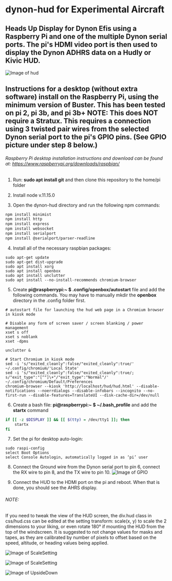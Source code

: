 # dynon-hud for Experimental Aircraft

## Heads Up Display for Dynon Efis using a Raspberry Pi and one of the multiple Dynon serial ports. The pi's HDMI video port is then used to display the Dynon ADHRS data on a Hudly or Kivic HUD. 

![Image of hud](https://github.com/N129BZ/dynon-hud/blob/master/docs/hud_in_bank.png)
## Instructions for a desktop (without extra software) install on the Raspberry Pi, using the minimum version of Buster. This has been tested on pi 2, pi 3b, and pi 3b+ NOTE: This does NOT require a Stratux. This requires a connection using 3 twisted pair wires from the selected Dynon serial port to the pi's GPIO pins.  (See GPIO picture under step 8 below.)

###### Raspberry Pi desktop installation instructions and download can be found at: https://www.raspberrypi.org/downloads/raspbian/

1. Run: **sudo apt install git** and then clone this repository to the home/pi folder

2. Install node v.11.15.0

3. Open the dynon-hud directory and run the following npm commands:
```bash
npm install minimist
npm install http
npm install express
npm install websocket
npm install serialport
npm install @serialport/parser-readline
```

4. Install all of the necessary raspbian packages:
```
sudo apt-get update       
sudo apt-get dist-upgrade
sudo apt install xorg
sudo apt install openbox
sudo apt install unclutter
sudo apt install --no-install-recommends chromium-browser
```

5. Create **pi@raspberrypi:~ $ .config/openbox/autostart** file and add the following commands. You may have to manually mkdir the **openbox** directory in the .config folder first.
```
# autostart file for launching the hud web page in a Chromium browser in kiosk mode

# Disable any form of screen saver / screen blanking / power management
xset s off
xset s noblank
xset -dpms

unclutter &

# Start Chromium in kiosk mode
sed -i 's/"exited_cleanly":false/"exited_cleanly":true/' ~/.config/chromium/'Local State'
sed -i 's/"exited_cleanly":false/"exited_cleanly":true/; s/"exit_type":"[^"]\+"/"exit_type":"Normal"/' ~/.config/chromium/Default/Preferences
chromium-browser --kiosk 'http://localhost/hud/hud.html' --disable-notifications --noerrdialogs --disable-infobars --incognito --no-first-run --disable-features=TranslateUI --disk-cache-dir=/dev/null
```

6. Create a bash file: **pi@raspberrypi:~ $ ~/.bash_profile** and add the **startx** command
```bash
if [[ -z $DISPLAY ]] && [[ $(tty) = /dev/tty1 ]]; then
    startx
fi
```

7. Set the pi for desktop auto-login:
```
sudo raspi-config
select Boot Options
select Console Autologin, automatically logged in as ‘pi’ user
```
8. Connect the Ground wire from the Dynon serial port to pin 6, connect the RX wire to pin 8, and the TX wire to pin 10.
![Image of GPIO](https://github.com/N129BZ/dynon-hud/blob/master/docs/rpi-serial.png)

9. Connect the HUD to the HDMI port on the pi and reboot. When that is done, you should see the AHRS display.

###### NOTE:
If you need to tweak the view of the HUD screen, the div.hud class in css/hud.css can be edited at the setting transform: scale(x, y) to scale the 2 dimensions to your liking, or even rotate 180° if mounting the HUD from the top of the windscreen. It is suggested to not change values for masks and tapes, as they are calibrated by number of pixels to offset based on the speed, altitude, or heading values being applied.

![Image of ScaleSetting](https://github.com/N129BZ/dynon-hud/blob/master/docs/hudcss1.png)

![Image of ScaleSetting](https://github.com/N129BZ/dynon-hud/blob/master/docs/hudcss2.png)

![Image of UpsideDown](https://github.com/N129BZ/dynon-hud/blob/master/docs/hud_in_bank_ud.png)
